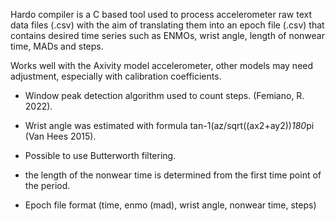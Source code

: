 Hardo compiler is a C based tool used to process accelerometer raw text data files (.csv) with the aim of translating them into an epoch file (.csv) that contains desired time series such as ENMOs, wrist angle, length of nonwear time, MADs and steps.

Works well with the Axivity model accelerometer, other models may need adjustment, especially with calibration coefficients.

- Window peak detection algorithm used to count steps. (Femiano, R. 2022).

- Wrist angle was estimated with formula tan-1(az/sqrt((ax2+ay2))*180*pi   (Van Hees 2015).

- Possible to use Butterworth filtering.

- the length of the nonwear time is determined from the first time point of the period.

- Epoch file format (time, enmo (mad), wrist angle, nonwear time, steps)
